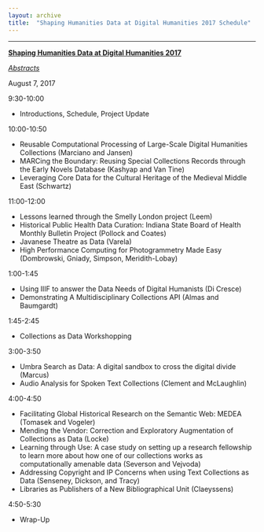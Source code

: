 ```yaml
---
layout: archive
title:  "Shaping Humanities Data at Digital Humanities 2017 Schedule"
---
```

---
[**Shaping Humanities Data at Digital Humanities 2017**](https://collectionsasdata.github.io/shaping/) 

[*Abstracts*](https://collectionsasdata.github.io/shapingdata_dh2017_abstracts/)

August 7, 2017

9:30-10:00

* Introductions, Schedule, Project Update

10:00-10:50

* Reusable Computational Processing of Large-Scale Digital Humanities Collections (Marciano and Jansen)
* MARCing the Boundary: Reusing Special Collections Records through the Early Novels Database (Kashyap and Van Tine)
* Leveraging Core Data for the Cultural Heritage of the Medieval Middle East (Schwartz)

11:00-12:00

* Lessons learned through the Smelly London project (Leem)
* Historical Public Health Data Curation: Indiana State Board of Health Monthly Bulletin Project (Pollock and Coates)
* Javanese Theatre as Data (Varela)
* High Performance Computing for Photogrammetry Made Easy (Dombrowski, Gniady, Simpson, Meridith-Lobay)

1:00-1:45

* Using IIIF to answer the Data Needs of Digital Humanists (Di Cresce)
* Demonstrating A Multidisciplinary Collections API (Almas and Baumgardt)

1:45-2:45

* Collections as Data Workshopping

3:00-3:50

* Umbra Search as Data: A digital sandbox to cross the digital divide (Marcus)
* Audio Analysis for Spoken Text Collections (Clement and McLaughlin)

4:00-4:50

* Facilitating Global Historical Research on the Semantic Web: MEDEA (Tomasek and Vogeler)
* Mending the Vendor: Correction and Exploratory Augmentation of Collections as Data (Locke)
* Learning through Use: A case study on setting up a research fellowship to learn more about how one of our collections works as computationally amenable data (Severson and Vejvoda)
* Addressing Copyright and IP Concerns when using Text Collections as Data (Senseney, Dickson, and Tracy)
* Libraries as Publishers of a New Bibliographical Unit (Claeyssens)

4:50-5:30

* Wrap-Up


